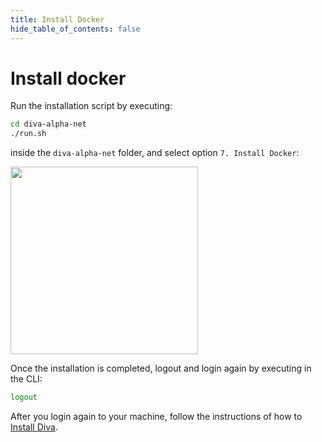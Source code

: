 ```yaml
---
title: Install Docker
hide_table_of_contents: false
---
```


#  Install docker

Run the installation script by executing:

```bash
cd diva-alpha-net
./run.sh
```

inside the `diva-alpha-net` folder, and select option `7. Install Docker`:

<div style={{textAlign: 'center'}}>
    <img src={require("./img/docker.png").default}  width="300"/>
</div>

Once the installation is completed, logout and login again by executing in the CLI:

```bash
logout
```

After you login again to your machine, follow the instructions of how to [Install Diva](install-diva).